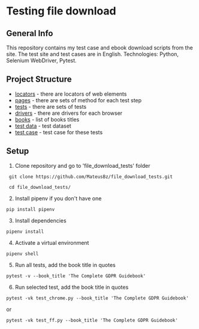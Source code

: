 # Testing file download
## General Info
This repository contains my test case and ebook download scripts from the site.
The test site and test cases are in English. Technologies: Python, Selenium WebDriver, Pytest.
## Project Structure
- [locators](https://github.com/MateusBz/file_download_tests/tree/main/locators)  - there are locators of web elements
- [pages](https://github.com/MateusBz/file_download_tests/tree/main/pages) - there are sets of method for each test step
- [tests](https://github.com/MateusBz/file_download_tests/tree/main/tests) - there are sets of tests
- [drivers](https://github.com/MateusBz/file_download_tests/tree/main/drivers) - there are drivers for each browser
- [books](https://github.com/MateusBz/file_download_tests/blob/main/books.json) - list of books titles
- [test data](https://github.com/MateusBz/file_download_tests/blob/main/test_data.json) - test dataset 
- [test case](https://github.com/MateusBz/file_download_tests/blob/main/test_case) - test case for these tests  
## Setup
1. Clone repository and go to 'file_download_tests' folder
```
 git clone https://github.com/MateusBz/file_download_tests.git

 cd file_download_tests/
```
2. Install pipenv if you don't have one
```
pip install pipenv
```
3. Install dependencies
```
pipenv install
```
4. Activate a virtual environment
```
pipenv shell
```
5. Run all tests, add the book title in quotes
```
pytest -v --book_title 'The Complete GDPR Guidebook'
```

6. Run selected test, add the book title in quotes
```
pytest -vk test_chrome.py --book_title 'The Complete GDPR Guidebook'
```
or
```
pytest -vk test_ff.py --book_title 'The Complete GDPR Guidebook'
```